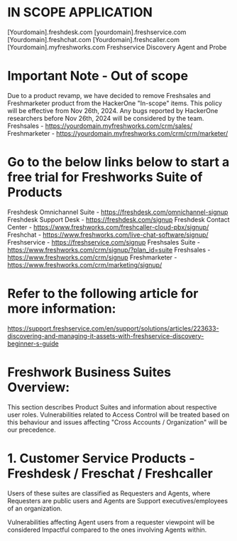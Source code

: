 # IN SCOPE APPLICATION

[Yourdomain].freshdesk.com
[yourdomain].freshservice.com
[Yourdomain].freshchat.com
[Yourdomain].freshcaller.com
[Yourdomain].myfreshworks.com
Freshservice Discovery Agent and Probe

# Important Note - Out of scope

Due to a product revamp, we have decided to remove Freshsales and Freshmarketer product from the HackerOne "In-scope" items. This policy will be effective from Nov 26th, 2024. Any bugs reported by HackerOne researchers before Nov 26th, 2024 will be considered by the team.
Freshsales - https://yourdomain.myfreshworks.com/crm/sales/
Freshmarketer - https://yourdomain.myfreshworks.com/crm/crm/marketer/


# Go to the below links below to start a free trial for Freshworks Suite of Products

Freshdesk Omnichannel Suite - https://freshdesk.com/omnichannel-signup
Freshdesk Support Desk - https://freshdesk.com/signup
Freshdesk Contact Center - https://www.freshworks.com/freshcaller-cloud-pbx/signup/
Freshchat - https://www.freshworks.com/live-chat-software/signup/
Freshservice - https://freshservice.com/signup
Freshsales Suite - https://www.freshworks.com/crm/signup/?plan_id=suite
Freshsales - https://www.freshworks.com/crm/signup
Freshmarketer - https://www.freshworks.com/crm/marketing/signup/

# Refer to the following article for more information:

https://support.freshservice.com/en/support/solutions/articles/223633-discovering-and-managing-it-assets-with-freshservice-discovery-beginner-s-guide


# Freshwork Business Suites Overview:

This section describes Product Suites and information about respective user roles. Vulnerabilities related to Access Control will be treated based on this behaviour and issues affecting "Cross Accounts / Organization" will be our precedence.

# 1. Customer Service Products - Freshdesk / Freschat / Freshcaller

Users of these suites are classified as Requesters and Agents, where Requesters are public users and Agents are Support executives/employees of an organization.

Vulnerabilities affecting Agent users from a requester viewpoint will be considered Impactful compared to the ones involving Agents within.
